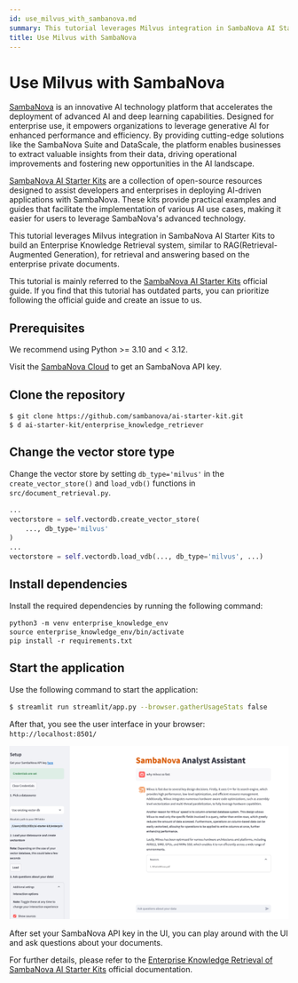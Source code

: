 ```yaml
---
id: use_milvus_with_sambanova.md
summary: This tutorial leverages Milvus integration in SambaNova AI Starter Kits to build an Enterprise Knowledge Retrieval system, similar to RAG(Retrieval-Augmented Generation), for retrieval and answering based on the enterprise private documents.
title: Use Milvus with SambaNova
---
```


# Use Milvus with SambaNova

[SambaNova](https://sambanova.ai/) is an innovative AI technology platform that accelerates the deployment of advanced AI and deep learning capabilities. Designed for enterprise use, it empowers organizations to leverage generative AI for enhanced performance and efficiency. By providing cutting-edge solutions like the SambaNova Suite and DataScale, the platform enables businesses to extract valuable insights from their data, driving operational improvements and fostering new opportunities in the AI landscape.

[SambaNova AI Starter Kits](https://github.com/sambanova/ai-starter-kit) are a collection of open-source resources designed to assist developers and enterprises in deploying AI-driven applications with SambaNova. These kits provide practical examples and guides that facilitate the implementation of various AI use cases, making it easier for users to leverage SambaNova's advanced technology.

This tutorial leverages Milvus integration in SambaNova AI Starter Kits to build an Enterprise Knowledge Retrieval system, similar to RAG(Retrieval-Augmented Generation), for retrieval and answering based on the enterprise private documents.

<div class="alert note">

This tutorial is mainly referred to the [SambaNova AI Starter Kits](https://github.com/sambanova/ai-starter-kit/tree/main) official guide. If you find that this tutorial has outdated parts, you can prioritize following the official guide and create an issue to us.

</div>

## Prerequisites

We recommend using Python >= 3.10 and < 3.12.

Visit the [SambaNova Cloud](https://cloud.sambanova.ai/) to get an SambaNova API key.

## Clone the repository
```shell
$ git clone https://github.com/sambanova/ai-starter-kit.git
$ d ai-starter-kit/enterprise_knowledge_retriever
```

## Change the vector store type
Change the vector store by setting `db_type='milvus'` in the `create_vector_store()` and `load_vdb()` functions in `src/document_retrieval.py`.
```python
...
vectorstore = self.vectordb.create_vector_store(
    ..., db_type='milvus'
)
...
vectorstore = self.vectordb.load_vdb(..., db_type='milvus', ...)
```

## Install dependencies
Install the required dependencies by running the following command:

```shell
python3 -m venv enterprise_knowledge_env
source enterprise_knowledge_env/bin/activate
pip install -r requirements.txt
```

## Start the application

Use the following command to start the application:
```bash
$ streamlit run streamlit/app.py --browser.gatherUsageStats false 
```
After that, you see the user interface in your browser:
`http://localhost:8501/`

![](../../../assets/sambanava_ui.png)

After set your SambaNova API key in the UI, you can play around with the UI and ask questions about your documents.

For further details, please refer to the [Enterprise Knowledge Retrieval
 of SambaNova AI Starter Kits](https://github.com/sambanova/ai-starter-kit/tree/main/enterprise_knowledge_retriever) official documentation.